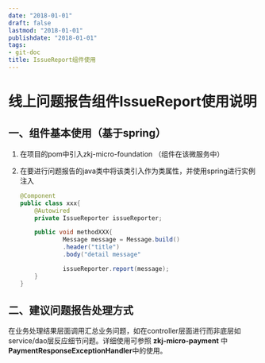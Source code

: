 ```yaml
---
date: "2018-01-01"
draft: false
lastmod: "2018-01-01"
publishdate: "2018-01-01"
tags:
- git-doc
title: IssueReport组件使用
---
```

# 线上问题报告组件IssueReport使用说明

## 一、组件基本使用（基于spring）

1. 在项目的pom中引入zkj-micro-foundation （组件在该微服务中）
2. 在要进行问题报告的java类中将该类引入作为类属性，并使用spring进行实例注入

    ```java
    @Component
    public class xxx{
        @Autowired
        private IssueReporter issueReporter;

        public void methodXXX{
                Message message = Message.build()
                .header("title")
                .body("detail message"

                issueReporter.report(message);
        }
    }
    ```

## 二、建议问题报告处理方式

在业务处理结果层面调用汇总业务问题，如在controller层面进行而非底层如service/dao层反应细节问题。详细使用可参照 **zkj-micro-payment** 中 **PaymentResponseExceptionHandler**中的使用。
